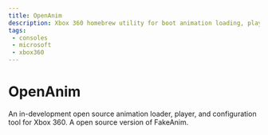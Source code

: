 ```yaml
---
title: OpenAnim
description: Xbox 360 homebrew utility for boot animation loading, playing, and configuration
tags:
 - consoles
 - microsoft
 - xbox360
---
```


# OpenAnim

An in-development open source animation loader, player, and configuration tool for Xbox 360. A open source version of FakeAnim.